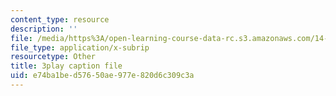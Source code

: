 ```yaml
---
content_type: resource
description: ''
file: /media/https%3A/open-learning-course-data-rc.s3.amazonaws.com/14-01sc-principles-of-microeconomics-fall-2011/e74ba1bed57650ae977e820d6c309c3a_MfoAkzgpaoQ.vtt
file_type: application/x-subrip
resourcetype: Other
title: 3play caption file
uid: e74ba1be-d576-50ae-977e-820d6c309c3a
---
```

